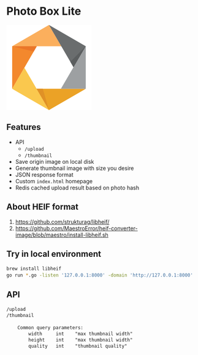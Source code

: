 # Photo Box Lite

![logo](camera-logo.png)

## Features

- API
    - `/upload`
    - `/thumbnail`
- Save origin image on local disk
- Generate thumbnail image with size you desire
- JSON response format
- Custom `index.html` homepage
- Redis cached upload result based on photo hash

## About HEIF format

1. https://github.com/strukturag/libheif/
1. https://github.com/MaestroError/heif-converter-image/blob/maestro/install-libheif.sh

## Try in local environment

```bash
brew install libheif
go run *.go -listen '127.0.0.1:8000' -domain 'http://127.0.0.1:8000'
```

## API

```
/upload
/thumbnail

    Common query parameters:
        width     int    "max thumbnail width"
        height    int    "max thumbnail width"
        quality   int    "thumbnail quality"
```